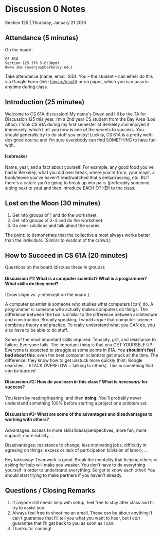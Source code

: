 # Discussion 0 Notes
Section 125 | Thursday, January 21 2016

## Attendance (5 minutes)
On the board:
```
CS 61A
Section 125 (Th 5-6:30pm)
Owen Jow (owenjow@berkeley.edu)
```

Take attendance (name, email, SID). You – the student – can either do this via Google Form (link: [tiny.cc/disc0](http://tiny.cc/disc0)) or on paper, which you can pass in anytime during class.

## Introduction (25 minutes)
Welcome to CS 61A discussion! My name's Owen and I'll be the TA for Discussion 125 this year. I'm a 2nd year CS student from the Bay Area (Los Altos). I took CS 61A during my first semester at Berkeley and enjoyed it immensely, which I tell you now is one of the secrets to success. You should generally try to do stuff you enjoy! Luckily, CS 61A is a pretty well-designed course and I'm sure everybody can find SOMETHING to have fun with.

#### Icebreaker
Name, year, and a fact about yourself. For example, any good food you've had in Berkeley, what you did over break, where you're from, your major, a book/movie you've haven't read/watched that's embarrassing, etc. BUT there's a catch: you're going to break up into pairs (preferably someone sitting next to you) and then introduce EACH OTHER to the class.

## Lost on the Moon (30 minutes)
1. Get into groups of 1 and do the worksheet.
2. Get into groups of 3-4 and do the worksheet.
3. Go over solutions and talk about the scores.

The point: to demonstrate that the collective almost always works better than the individual. (Similar to wisdom of the crowd.)

## How to Succeed in CS 61A (20 minutes)
Questions on the board (discuss these in groups):

#### Discussion #1: What is a computer scientist? What is a programmer? What skills do they need?
(Draw slope vs. y-intercept on the board.)

A computer scientist is someone who studies what computers [can] do. A programmer is someone who actually makes computers do things. The difference between the two is similar to the difference between architecture and construction. Broadly speaking, I would argue that computer science combines theory and practice. To really understand what you CAN do, you also have to be able to do stuff.

Some of the most important skills required: Tenacity, grit, and resistance to failure. Everyone fails. The important thing is that you GET YOURSELF UP. Everyone is expected to struggle at some points in 61A. You **shouldn't feel bad about this**; even the best computer scientists get stuck all the time. The difference: they know how to get unstuck more quickly (hint: Google searches + STACK OVERFLOW + talking to others). This is something that _can be learned_.

#### Discussion #2: How do you learn in this class? What is _necessary_ for success?
You learn by reading/hearing, and then **doing**. You'll probably never understand something 100% before starting a project or a problem set.

#### Discussion #3: What are some of the advantages and disadvantages to working with others?
Advantages: access to more skills/ideas/perspectives, more fun, more support, more liability, ...

Disadvantages: resistance to change, less motivating jobs, difficulty in agreeing on things, excess or lack of participation (division of labor), ...

Key takeaway: Teamwork is good. Break the mentality that helping others or asking for help will make you weaker. You don’t have to do everything yourself in order to understand everything. So get to know each other! You should start trying to make partners if you haven't already.

## Questions / Closing Remarks
1. If anyone still needs help with setup, feel free to stay after class and I'll try to assist you.
2. Always feel free to shoot me an email. These can be about anything! I can't guarantee that I'll tell you what you want to hear, but I _can_ guarantee that I'll get back to you as soon as I can.
3. Thanks for coming!

